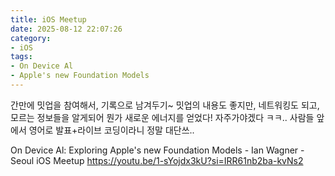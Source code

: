 ```yaml
---
title: iOS Meetup
date: 2025-08-12 22:07:26
category:
- iOS
tags:
- On Device Al
- Apple's new Foundation Models
---
```


간만에 밋업을 참여해서, 기록으로 남겨두기~
밋업의 내용도 좋지만, 네트워킹도 되고, 모르는 정보들을 알게되어 뭔가 새로운 에너지를 얻었다!
자주가야겠다 ㅋㅋ.. 사람들 앞에서 영어로 발표+라이브 코딩이라니 정말 대단쓰..

On Device Al: Exploring Apple's new Foundation Models - Ian Wagner - Seoul iOS Meetup
https://youtu.be/1-sYojdx3kU?si=IRR61nb2ba-kvNs2
